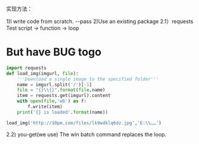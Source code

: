 实现方法：

1)I write code from scratch. --pass
2)Use an existing package
2.1）requests
Test script -> function -> loop
# But have BUG togo
``` python
import requests
def load_img(imgurl, file):
    '''Download a single image to the specified folder'''
    name = imgurl.split('/')[-1]
    file = "{}\\{}".format(file,name)
    item = requests.get(imgurl).content
    with open(file,'wb') as f:
        f.write(item)
    print('{} is loaded'.format(name))

load_img('http://10pm.com/files/lk9wdklq6dz.jpg','E:\\……')
```
2.2) you-get(we use)
The win batch command replaces the loop.